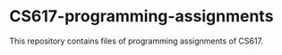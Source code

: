 # CS617-programming-assignments
This repository contains files of programming assignments of CS617.
